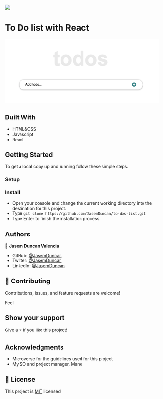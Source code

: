 ![](https://img.shields.io/badge/Microverse-blueviolet)

# To Do list with React
![alt text](./todoReact.png)
## Built With

- HTML&CSS
- Javascript
- React

## Getting Started
To get a local copy up and running follow these simple steps.

### Setup

### Install
- Open your console and change the current working directory into the destination for this project.
- Type `git clone https://github.com/JasemDuncan/to-dos-list.git`
- Type Enter to finish the installation process.
## Authors

👤 **Jasem Duncan Valencia**

- GitHub: [@JasemDuncan](https://github.com/JasemDuncan)
- Twitter: [@JasemDuncan](https://twitter.com/JasemDuncan)
- LinkedIn: [@JasemDuncan](https://www.linkedin.com/in/jasem-duncan-valencia/)
## 🤝 Contributing

Contributions, issues, and feature requests are welcome!

Feel
## Show your support

Give a ⭐️ if you like this project!
## Acknowledgments

- Microverse for the guidelines used for this project
- My SO and project manager, Mane
## 📝 License

This project is [MIT](./LICENSE.md) licensed.
